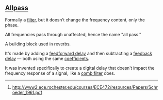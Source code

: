 ## [Allpass](#allpass)

Formally a [filter](#filter), but it doesn't change the frequency content, only the phase.

All frequencies pass through unaffected, hence the name "all pass."

A building block used in reverbs.

It's made by adding a [feedforward delay](#feedforward-delay) and then subtracting a [feedback delay](#feedback-delay) — both using the same [coefficients](#coefficient).

It was invented specifically to create a digital delay that doesn't impact the frequency response of a signal, like a [comb filter](#comb-filter) does.

---

1. http://www2.ece.rochester.edu/courses/ECE472/resources/Papers/Schroeder_1961.pdf